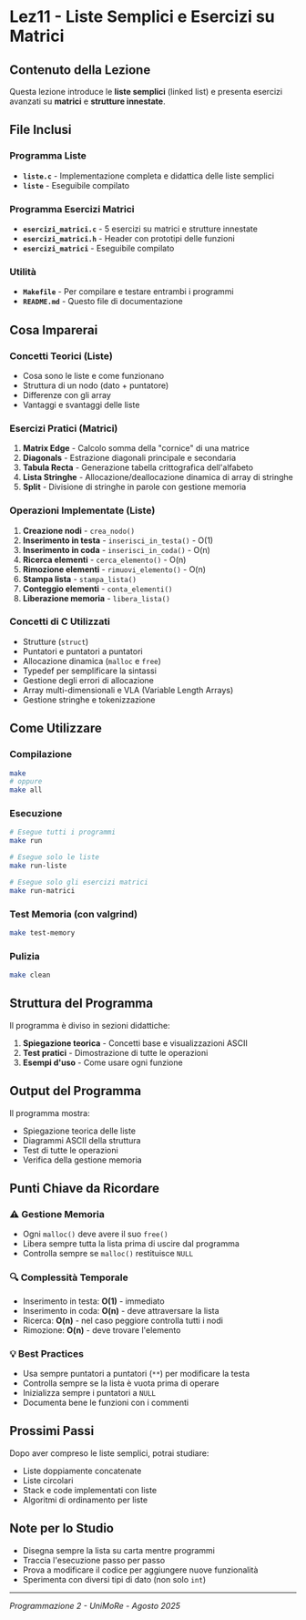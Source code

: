 # Lez11 - Liste Semplici e Esercizi su Matrici

## Contenuto della Lezione

Questa lezione introduce le **liste semplici** (linked list) e presenta esercizi avanzati su **matrici** e **strutture innestate**.

## File Inclusi

### Programma Liste
- **`liste.c`** - Implementazione completa e didattica delle liste semplici
- **`liste`** - Eseguibile compilato

### Programma Esercizi Matrici  
- **`esercizi_matrici.c`** - 5 esercizi su matrici e strutture innestate
- **`esercizi_matrici.h`** - Header con prototipi delle funzioni
- **`esercizi_matrici`** - Eseguibile compilato

### Utilità
- **`Makefile`** - Per compilare e testare entrambi i programmi
- **`README.md`** - Questo file di documentazione

## Cosa Imparerai

### Concetti Teorici (Liste)

- Cosa sono le liste e come funzionano
- Struttura di un nodo (dato + puntatore)
- Differenze con gli array
- Vantaggi e svantaggi delle liste

### Esercizi Pratici (Matrici)

1. **Matrix Edge** - Calcolo somma della "cornice" di una matrice
2. **Diagonals** - Estrazione diagonali principale e secondaria
3. **Tabula Recta** - Generazione tabella crittografica dell'alfabeto
4. **Lista Stringhe** - Allocazione/deallocazione dinamica di array di stringhe
5. **Split** - Divisione di stringhe in parole con gestione memoria

### Operazioni Implementate (Liste)

1. **Creazione nodi** - `crea_nodo()`
2. **Inserimento in testa** - `inserisci_in_testa()` - O(1)
3. **Inserimento in coda** - `inserisci_in_coda()` - O(n)
4. **Ricerca elementi** - `cerca_elemento()` - O(n)
5. **Rimozione elementi** - `rimuovi_elemento()` - O(n)
6. **Stampa lista** - `stampa_lista()`
7. **Conteggio elementi** - `conta_elementi()`
8. **Liberazione memoria** - `libera_lista()`

### Concetti di C Utilizzati

- Strutture (`struct`)
- Puntatori e puntatori a puntatori
- Allocazione dinamica (`malloc` e `free`)
- Typedef per semplificare la sintassi
- Gestione degli errori di allocazione
- Array multi-dimensionali e VLA (Variable Length Arrays)
- Gestione stringhe e tokenizzazione

## Come Utilizzare

### Compilazione
```bash
make
# oppure
make all
```

### Esecuzione

```bash
# Esegue tutti i programmi
make run

# Esegue solo le liste
make run-liste

# Esegue solo gli esercizi matrici  
make run-matrici
```

### Test Memoria (con valgrind)
```bash
make test-memory
```

### Pulizia
```bash
make clean
```

## Struttura del Programma

Il programma è diviso in sezioni didattiche:

1. **Spiegazione teorica** - Concetti base e visualizzazioni ASCII
2. **Test pratici** - Dimostrazione di tutte le operazioni
3. **Esempi d'uso** - Come usare ogni funzione

## Output del Programma

Il programma mostra:
- Spiegazione teorica delle liste
- Diagrammi ASCII della struttura
- Test di tutte le operazioni
- Verifica della gestione memoria

## Punti Chiave da Ricordare

### ⚠️ Gestione Memoria
- Ogni `malloc()` deve avere il suo `free()`
- Libera sempre tutta la lista prima di uscire dal programma
- Controlla sempre se `malloc()` restituisce `NULL`

### 🔍 Complessità Temporale
- Inserimento in testa: **O(1)** - immediato
- Inserimento in coda: **O(n)** - deve attraversare la lista
- Ricerca: **O(n)** - nel caso peggiore controlla tutti i nodi
- Rimozione: **O(n)** - deve trovare l'elemento

### 💡 Best Practices
- Usa sempre puntatori a puntatori (`**`) per modificare la testa
- Controlla sempre se la lista è vuota prima di operare
- Inizializza sempre i puntatori a `NULL`
- Documenta bene le funzioni con i commenti

## Prossimi Passi

Dopo aver compreso le liste semplici, potrai studiare:
- Liste doppiamente concatenate
- Liste circolari
- Stack e code implementati con liste
- Algoritmi di ordinamento per liste

## Note per lo Studio

- Disegna sempre la lista su carta mentre programmi
- Traccia l'esecuzione passo per passo
- Prova a modificare il codice per aggiungere nuove funzionalità
- Sperimenta con diversi tipi di dato (non solo `int`)

---
*Programmazione 2 - UniMoRe - Agosto 2025*
